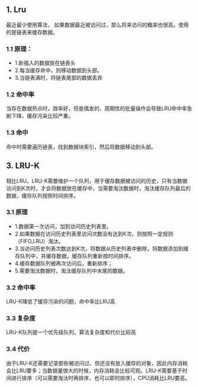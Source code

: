 ## 1. Lru

最近最少使用算法， 如果数据最近被访问过，那么将来访问的概率也很高。使用的是链表来缓存数据。

### 1.1 原理：

- 1.新插入的数据放在链表头
- 2.每当缓存命中，则移动数据到头部。
- 3.当链表满时，将链表尾部的数据丢弃

### 1.2 命中率

当存在数据热点时，效率好，但是偶发的，周期性的批量操作会导致LRU命中率急剧下降，缓存污染比较严重。

### 1.3 命中

命中时需要遍历链表，找到数据块索引，然后将数据移动到头部。

## 3. LRU-K

相比LRU，LRU-K需要维护一个队列，用于缓存数据被访问的历史，只有当数据访问到K次时，才会将数据放在缓存中，当需要淘汰数据时，淘汰缓存队列最后的数据，缓存队列按照时间排序。

### 3.1 原理

- 1.数据第一次访问，加到访问历史列表里。
- 2.如果数据在访问历史列表里访问次数没有达到K次，则按照一定规则（FIFO,LRU）淘汰。
- 3.当访问历史列表次数达到K次，将数据从历史列表中删除，将数据添加到缓存队列中，并缓存数据，缓存队列重新按时间排序。
- 4.缓存数据队列被再次访问后，重新排序；
- 5.需要淘汰数据时，淘汰缓存队列中末尾的数据。

### 3.2 命中率

LRU-K降低了缓存污染的问题，命中率比LRU高

### 3.3 复杂度

LRU-K队列是一个优先级队列，算法复杂度和代价比较高

### 3.4 代价

由于LRU-K还需要记录那些被访问过、但还没有放入缓存的对象，因此内存消耗会比LRU要多；当数据量很大的时候，内存消耗会比较可观。LRU-K需要基于时间进行排序（可以需要淘汰时再排序，也可以即时排序），CPU消耗比LRU要高。